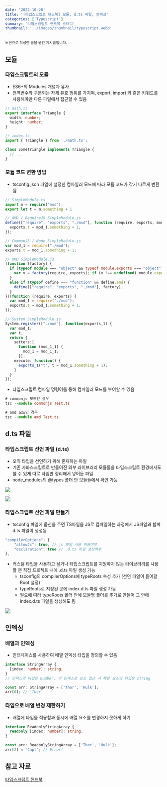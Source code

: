 ```yaml
---
date: '2022-10-28'
title: '[타입스크립트 핸드북] 모듈, d.ts 파일, 인덱싱'
categories: ['Typescript']
summary: '타입스크립트 핸드북 스터디'
thumbnail: '../images/thumbnail/typescript.webp'
---
```


<small>노션으로 작성한 글을 옮긴 게시글입니다.</small>

## 모듈

### 타입스크립트의 모듈

- ES6+의 Modules 개념과 유사
- 전역변수와 구분되는 자체 유효 범위를 가지며,
export, import 와 같은 키워드를 사용해야만 다른 파일에서 접근할 수 있음

```ts
// math.ts
export interface Triangle {
  width: number;
  height: number;
}

// index.ts
import { Triangle } from './math.ts';

class SomeTriangle implements Triangle {
  // ...
}
```

### 모듈 코드 변환 방법

- tsconfig.json 파일에 설정한 컴파일러 모드에 따라 모듈 코드가 각기 다르게 변환됨

```ts
// SimpleModule.ts
import m = require("mod");
export let t = m.something + 1

// AMD / RequireJS SimpleModule.js 
define(["require", "exports", "./mod"], function (require, exports, mod_1) {
  exports.t = mod_1.something + 1;
});

// CommonJS / Node SimpleModule.js
var mod_1 = require("./mod");
exports.t = mod_1.something + 1;

// UMD SimpleModule.js
(function (factory) {
  if (typeof module === "object" && typeof module.exports === "object") {
    var v = factory(require, exports); if (v !== undefined) module.exports = v;
  }
  else if (typeof define === "function" && define.amd) {
    define(["require", "exports", "./mod"], factory);
  }
})(function (require, exports) {
  var mod_1 = require("./mod");
  exports.t = mod_1.something + 1;
});

// System SimpleModule.js
System.register(["./mod"], function(exports_1) {
  var mod_1;
  var t;
  return {
    setters:[
      function (mod_1_1) {
        mod_1 = mod_1_1;
      }],
    execute: function() {
      exports_1("t", t = mod_1.something + 1);
    }
  }
});
```

- 타입스크립트 컴파일 명령어를 통해 컴파일러 모드를 부여할 수 있음

```ts
# commonjs 모드인 경우
tsc --module commonjs Test.ts

# amd 모드인 경우
tsc --module amd Test.ts
```

## d.ts 파일

### 타입스크립트 선언 파일 (d.ts)

- 오직 타입을 선언하기 위해 존재하는 파일
- 기존 자바스크립트로 만들어진 외부 라이브러리 모듈들을
타입스크립트 환경에서도 쓸 수 있게 따로 타입만 정리해서 넣어둔 파일
- node_modules의 @types 폴더 안 모듈들에서 확인 가능

![](../images/content/2023-04-24-13-11-35.webp)

![](../images/content/2023-04-24-13-11-41.webp)

### 타입스크립트 선언 파일 만들기

- tsconfig 파일에 옵션을 주면 TS파일을 JS로 컴파일하는 과정에서
JS파일과 함께 d.ts 파일이 생성됨

```ts
"compilerOptions": {
	"allowJs": true, // js 파일 사용 허용여부
	"declaration": true // .d.ts 파일 생성여부
},
```

- 커스텀 타입을 사용하고 싶거나 타입스크립트를 지원하지 않는 라이브러리를 사용할 땐
직접 프로젝트 내에 .d.ts 파일 생성 가능
    - tsconfig의 compilerOptions에 typeRoots 속성 추가 (선언 파일이 들어갈 Root 설정)
    - typeRoots로 지정된 곳에 index.d.ts 파일 생성 가능
    - 필요에 따라 typeRoots 폴더 안에 모듈명 폴더를 추가로 만들어
    그 안에 index.d.ts 파일을 생성해도 됨

![](../images/content/2023-04-24-13-11-51.webp)

## 인덱싱

### 배열과 인덱싱

- 인터페이스를 사용하여 배열 인덱싱 타입을 정의할 수 있음

```ts
interface StringArray {
  [index: number]: string;
}
// 인덱스의 타입은 number, 이 인덱스로 요소 접근 시 해당 요소의 타입은 string

const arr: StringArray = ['Thor', 'Hulk'];
arr[0]; // 'Thor'
```

### 타입으로 배열 변경 제한하기

- 배열에 타입을 적용함과 동시에 배열 요소를 변경하지 못하게 하기

```ts
interface ReadonlyStringArray {
  readonly [index: number]: string;
}

const arr: ReadonlyStringArray = ['Thor', 'Hulk'];
arr[2] = 'Capt'; // Error!
```

## 참고 자료

[타입스크립트 핸드북](https://joshua1988.github.io/ts/intro.html)